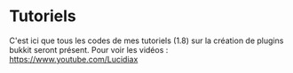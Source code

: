 # Tutoriels

C'est ici que tous les codes de mes tutoriels (1.8) sur la création de plugins bukkit seront présent.
Pour voir les vidéos : https://www.youtube.com/Lucidiax
